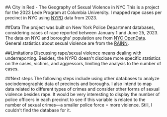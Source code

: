 #A City in Red - The Geography of Sexual Violence in NYC
This is a project for the 2023 Lede Program at Columbia University. I mapped rape cases per precinct in NYC using <a href="https://www.nyc.gov/site/nypd/stats/crime-statistics/crime-statistics-landing.page">NYPD</a> data from 2023.

##Data
The project was built on New York Police Department databases, considering cases of rape reported between January 1 and June 25, 2023. The data on NYC and boroughs' population are from <a href="https://opendata.cityofnewyork.us/">NYC OpenData</a>. General statistics about sexual violence are from the <a href="https://www.rainn.org/statistics/victims-sexual-violence">RAINN</a>.

##Limitations
Discussing rape/sexual violence means dealing with underreporting. Besides, the NYPD doesn't disclose more specific statistics on the cases, victims, and aggressors, limiting the analysis to the number of cases.

##Next steps
The following steps include using other databases to analyze sociodemographic data of precincts and boroughs. I also intend to map data related to different types of crimes and consider other forms of sexual violence besides rape. It would be very interesting to display the number of police officers in each precinct to see if this variable is related to the number of sexual crimes—a smaller police force = more violence. Still, I couldn't find the database for it.
